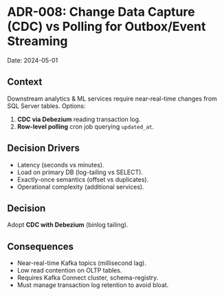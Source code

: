 # ADR-008: Change Data Capture (CDC) vs Polling for Outbox/Event Streaming

Date: 2024-05-01

## Context
Downstream analytics & ML services require near-real-time changes from SQL Server tables.
Options:
1. **CDC via Debezium** reading transaction log.
2. **Row-level polling** cron job querying `updated_at`.

## Decision Drivers
* Latency (seconds vs minutes).
* Load on primary DB (log-tailing vs SELECT).  
* Exactly-once semantics (offset vs duplicates).
* Operational complexity (additional services).

## Decision
Adopt **CDC with Debezium** (binlog tailing).

## Consequences
+ Near-real-time Kafka topics (millisecond lag).
+ Low read contention on OLTP tables.
+ Requires Kafka Connect cluster, schema-registry.
+ Must manage transaction log retention to avoid bloat. 